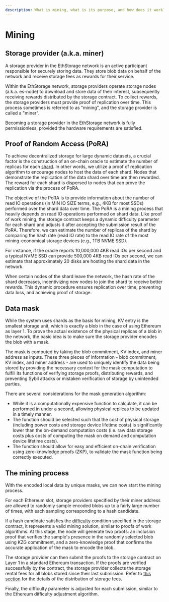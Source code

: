 ```yaml
---
description: What is mining, what is its purpose, and how does it work?
---
```


# Mining

## Storage provider (a.k.a. miner)

A storage provider in the EthStorage network is an active participant responsible for securely storing data. They store blob data on behalf of the network and receive storage fees as rewards for their service.

Within the EthStorage network, storage providers operate storage nodes (a.k.a. es-node) to download and store data of their interest, subsequently receiving rewards distributed by the storage contract. To collect rewards, the storage providers must provide proof of replication over time. This process sometimes is referred to as "mining", and the storage provider is called a "miner".

Becoming a storage provider in the EthStorage network is fully permissionless, provided the hardware requirements are satisfied.

## Proof of Random Access (PoRA)

To achieve decentralized storage for large dynamic datasets, a crucial factor is the construction of an on-chain oracle to estimate the number of replicas for each [shard](/es-node/core-concept/shard.md). In other words, we utilize a proof of replication algorithm to encourage nodes to host the data of each shard. Nodes that demonstrate the replication of the data shard over time are then rewarded. The reward for each shard is dispersed to nodes that can prove the replication via the process of PoRA.

The objective of the PoRA is to provide information about the number of read IO operations (in MIN IO SIZE terms, e.g., 4KB for most SSDs) performed over the shard data over time. The PoRA is a mining process that heavily depends on read IO operations performed on shard data. Like proof of work mining, the storage contract keeps a dynamic difficulty parameter for each shard and adjusts it after accepting the submission result of the PoRA. Therefore, we can estimate the number of replicas of the shard by comparing the hash rate (read IO rate) to the read IO rate of the most mining-economical storage devices (e.g., 1TB NVME SSD).

For instance, if the oracle reports 10,000,000 4KB read IOs per second and a typical NVME SSD can provide 500,000 4KB read IOs per second, we can estimate that approximately 20 disks are hosting the shard data in the network.

When certain nodes of the shard leave the network, the hash rate of the shard decreases, incentivizing new nodes to join the shard to receive better rewards. This dynamic procedure ensures replication over time, preventing data loss, and achieving proof of storage.

## Data mask

While the system uses shards as the basis for mining, KV entry is the smallest storage unit, which is exactly a blob in the case of using Ethereum as layer 1. To prove the actual existence of the physical replicas of a blob in the network, the basic idea is to make sure the storage provider encodes the blob with a mask.

The mask is computed by taking the blob commitment, KV index, and miner address as inputs. These three pieces of information - blob commitment, KV index, and miner address - are used to uniquely identify the data being stored by providing the necessary context for the mask computation to fulfill its functions of verifying storage proofs, distributing rewards, and preventing Sybil attacks or mistaken verification of storage by unintended parties.

There are several considerations for the mask generation algorithm:

* While it is a computationally expensive function to calculate, it can be performed in under a second, allowing physical replicas to be updated in a timely manner.
* The function should be selected such that the cost of physical storage (including power costs and storage device lifetime costs) is significantly lower than the on-demand computation costs (i.e. raw data storage costs plus costs of computing the mask on demand and computation device lifetime costs).
* The function should allow for easy and efficient on-chain verification using zero-knowledge proofs (ZKP), to validate the mask function being correctly executed.

## The mining process

With the encoded local data by unique masks, we can now start the mining process.

For each Ethereum slot, storage providers specified by their miner address are allowed to randomly sample encoded blobs up to a fairly large number of times, with each sampling corresponding to a hash candidate.

If a hash candidate satisfies the [difficulty](/es-node/core-concept/mining-diff.md) condition specified in the storage contract, it represents a valid mining solution, similar to proofs of work algorithms. At this stage, the node will generate two proofs: an inclusion proof that verifies the sample's presence in the randomly selected blob using KZG commitment, and a zero-knowledge proof that confirms the accurate application of the mask to encode the blob.

The storage provider can then submit the proofs to the storage contract on Layer 1 in a standard Ethereum transaction. If the proofs are verified successfully by the contract, the storage provider collects the storage rental fees for all blobs stored since their last submission. Refer to [this section](/es-node/core-concept/storage-fee-and-reward.md#fee-distributor) for the details of the distribution of storage fees.

Finally, the difficulty parameter is adjusted for each submission, similar to the Ethereum difficulty adjustment algorithm.